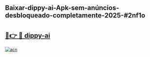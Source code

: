 ## Baixar-dippy-ai-Apk-sem-anúncios-desbloqueado-completamente-2025-#2nf1o

# <h2><a href="https://ainizakaria.my?title=dippy-ai&ref=20M">🔗👉 🔴 dippy-ai</a></h2>

[![acn](https://github.com/user-attachments/assets/0f9c940e-d8b0-45ae-aac7-cd30a18b3e1c)](https://ainizakaria.my?title=dippy-ai&ref=20M)

